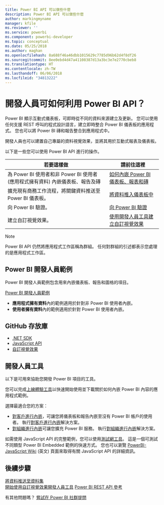 ```yaml
---
title: Power BI API 可以做些什麼
description: Power BI API 可以做些什麼
author: markingmyname
manager: kfile
ms.reviewer: ''
ms.service: powerbi
ms.component: powerbi-developer
ms.topic: conceptual
ms.date: 05/25/2018
ms.author: maghan
ms.openlocfilehash: 8a688f46a46dbb1015629c7785d96b62d4f8df26
ms.sourcegitcommit: 8ee0ebd4d47a41108387d13a3bc3e7e2770cbeb8
ms.translationtype: HT
ms.contentlocale: zh-TW
ms.lasthandoff: 06/06/2018
ms.locfileid: "34813222"
---
```

# <a name="what-can-developers-do-with-the-power-bi-api"></a>開發人員可如何利用 Power BI API？
Power BI 顯示互動式儀表板，可即時從不同的資料來源建立及更新。 您可以使用任何支援 REST 呼叫的程式設計語言，建立即時整合 Power BI 儀表板的應用程式。 您也可以將 Power BI 磚和報告整合到應用程式中。

開發人員也可以建置自己專屬的資料視覺效果，並將其用於互動式報表及儀表板。 

以下是一些您可以使用 Power BI API 進行的操作。

| **若要這樣做** | **請前往這裡** |
| --- | --- |
| 為 Power BI 使用者和非 Power BI 使用者 (應用程式擁有資料) 內嵌儀表板、報告及磚 |[如何內嵌 Power BI 儀表板、報表和磚](embedding-content.md) |
| 擴充現有商務工作流程，將關鍵資料推送至 Power BI 儀表板。 |[將資料推入儀表板中](walkthrough-push-data.md) |
| 向 Power BI 驗證。 |[向 Power BI 驗證](get-azuread-access-token.md) |
| 建立自訂視覺效果。 |[使用開發人員工具建立自訂視覺效果](../service-custom-visuals-getting-started-with-developer-tools.md) |

> [!NOTE]
> Power BI API 仍然將應用程式工作區稱為群組。 任何對群組的引述都表示您處理的是應用程式工作區。
> 
> 

## <a name="power-bi-developer-samples"></a>Power BI 開發人員範例
Power BI 開發人員範例包含用來內嵌儀表板、報告和圖格的項目。

[Power BI 開發人員範例](https://github.com/Microsoft/PowerBI-Developer-Samples)

* **應用程式擁有資料**內的範例適用於針對非 Power BI 使用者內嵌。
* **使用者擁有資料**內的範例適用於針對 Power BI 使用者內嵌。

## <a name="github-repositories"></a>GitHub 存放庫
* [.NET SDK](https://github.com/Microsoft/PowerBI-CSharp)
* [JavaScript API](https://github.com/Microsoft/PowerBI-JavaScript)
* [自訂視覺效果](https://github.com/Microsoft/PowerBI-visuals)

## <a name="developer-tools"></a>開發人員工具
以下是可用來協助您開發 Power BI 項目的工具。

您可以完成[上線體驗工具](https://aka.ms/embedsetup)以快速開始使用並下載關於如何內嵌 Power BI 內容的應用程式範例。

選擇最適合您的方案：
* [對客戶進行內嵌](embedding.md#embedding-for-your-customers)，可讓您將儀表板和報告內嵌至沒有 Power BI 帳戶的使用者。 執行[對客戶進行內嵌](https://aka.ms/embedsetup/AppOwnsData)解決方案。
* [對組織進行內嵌](embedding.md#embedding-for-your-organization)可讓您擴充 Power BI 服務。 執行[對組織進行內嵌](https://aka.ms/embedsetup/UserOwnsData)解決方案。

如需使用 JavaScript API 的完整範例，您可以使用[測試網工具](https://microsoft.github.io/PowerBI-JavaScript/demo)。 這是一個可測試不同類型 Power BI Embedded 範例的快速方式。 您也可以瀏覽 [PowerBI-JavaScript Wiki](https://github.com/Microsoft/powerbi-javascript/wiki) \(英文\) 頁面來取得有關 JavaScript API 的詳細資訊。

## <a name="next-steps"></a>後續步驟
[將資料推送至資料集](walkthrough-push-data.md)  
[開始使用自訂視覺效果開發人員工具](../service-custom-visuals-getting-started-with-developer-tools.md) 
[Power BI REST API 參考](https://docs.microsoft.com/rest/api/power-bi/)  

有其他問題嗎？ [嘗試在 Power BI 社群提問](http://community.powerbi.com/)